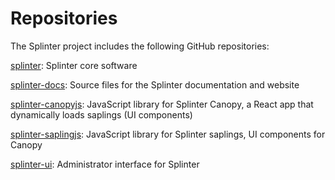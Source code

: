 # Repositories

<!--
  Copyright 2024, Bitwise IO, Inc.
  Copyright 2018-2021 Cargill Incorporated
  Licensed under Creative Commons Attribution 4.0 International License
  https://creativecommons.org/licenses/by/4.0/
-->

The Splinter project includes the following GitHub repositories:

[splinter](https://github.com/splintercommunity/splinter):
Splinter core software

[splinter-docs](https://github.com/splintercommunity/splinter-docs):
Source files for the Splinter documentation and website

[splinter-canopyjs](https://github.com/splintercommunity/splinter-canopyjs):
JavaScript library for Splinter Canopy, a React app that dynamically loads
saplings (UI components)

[splinter-saplingjs](https://github.com/splintercommunity/splinter-saplingjs):
JavaScript library for Splinter saplings, UI components for Canopy

[splinter-ui](https://github.com/splintercommunity/splinter-ui):
Administrator interface for Splinter
